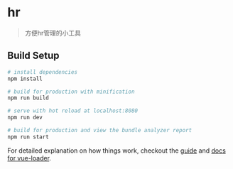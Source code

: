# hr

> 方便hr管理的小工具

## Build Setup

``` bash
# install dependencies
npm install

# build for production with minification
npm run build

# serve with hot reload at localhost:8080
npm run dev

# build for production and view the bundle analyzer report
npm run start
```

For detailed explanation on how things work, checkout the [guide](http://vuejs-templates.github.io/webpack/) and [docs for vue-loader](http://vuejs.github.io/vue-loader).
